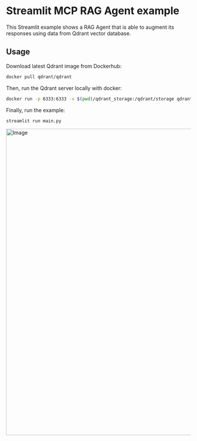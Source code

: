 # Streamlit MCP RAG Agent example

This Streamlit example shows a RAG Agent that is able to augment its responses using data from Qdrant vector database.

## Usage

Download latest Qdrant image from Dockerhub:
```bash
docker pull qdrant/qdrant
```

Then, run the Qdrant server locally with docker:
```bash
docker run -p 6333:6333 -v $(pwd)/qdrant_storage:/qdrant/storage qdrant/qdrant
```

Finally, run the example:
```bash
streamlit run main.py
```

<img width="834" alt="Image" src="https://github.com/user-attachments/assets/14072029-1f37-4ac5-bccf-a76e726ba9b2" />